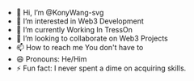 - 👋 Hi, I’m @KonyWang-svg
- 👀 I’m interested in Web3 Development
- 🌱 I’m currently Working In TressOn
- 💞️ I’m looking to collaborate on Web3 Projects
- 📫 How to reach me You don't have to
- 😄 Pronouns: He/Him
- ⚡ Fun fact: I never spent a dime on acquiring skills.

<!---
KonyWang-svg/KonyWang-svg is a ✨ special ✨ repository because its `README.md` (this file) appears on your GitHub profile.
You can click the Preview link to take a look at your changes.
--->
